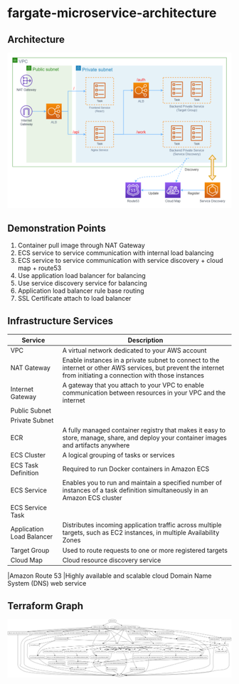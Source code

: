 # fargate-microservice-architecture

## Architecture

![img](./docs/architecture3.png)

## Demonstration Points

1. Container pull image through NAT Gateway
2. ECS service to service communication with internal load balancing
3. ECS service to service communication with service discovery + cloud map + route53
4. Use application load balancer for balancing
5. Use service discovery service for balancing
6. Application load balancer rule base routing
7. SSL Certificate attach to load balancer

## Infrastructure Services

| Service                   | Description                                                                                                                                                       |
| ------------------------- | ----------------------------------------------------------------------------------------------------------------------------------------------------------------- |
| VPC                       | A virtual network dedicated to your AWS account                                                                                                                   |
| NAT Gateway               | Enable instances in a private subnet to connect to the internet or other AWS services, but prevent the internet from initiating a connection with those instances |
| Internet Gateway          | A gateway that you attach to your VPC to enable communication between resources in your VPC and the internet                                                      |
| Public Subnet             |
| Private Subnet            |
| ECR                       | A fully managed container registry that makes it easy to store, manage, share, and deploy your container images and artifacts anywhere                            |
| ECS Cluster               | A logical grouping of tasks or services                                                                                                                           |
| ECS Task Definition       | Required to run Docker containers in Amazon ECS                                                                                                                   |
| ECS Service               | Enables you to run and maintain a specified number of instances of a task definition simultaneously in an Amazon ECS cluster                                      |
| ECS Service Task          |
| Application Load Balancer | Distributes incoming application traffic across multiple targets, such as EC2 instances, in multiple Availability Zones                                           |
| Target Group              | Used to route requests to one or more registered targets                                                                                                          |
| Cloud Map                 | Cloud resource discovery service                                                                                                                                  |

|Amazon Route 53 |Highly available and scalable cloud Domain Name System (DNS) web service

## Terraform Graph

![img](./docs/graph.png)
